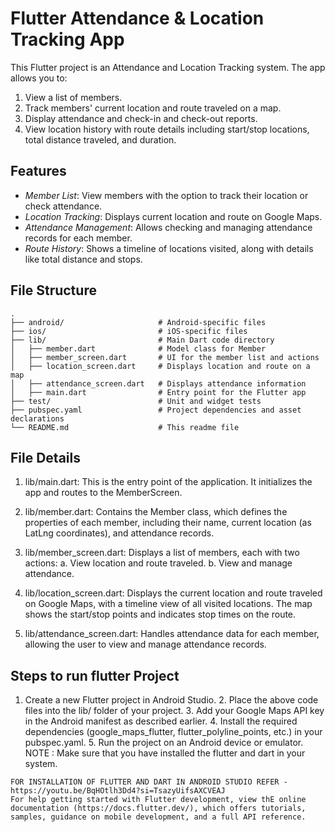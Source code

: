 # Flutter Attendance & Location Tracking App

This Flutter project is an Attendance and Location Tracking system. 
The app allows you to:
1. View a list of members.
2. Track members' current location and route traveled on a map.
3. Display attendance and check-in and check-out reports.
4. View location history with route details including start/stop locations, total distance traveled, and duration.

## Features
- *Member List*: View members with the option to track their location or check attendance.
- *Location Tracking*: Displays current location and route on Google Maps.
- *Attendance Management*: Allows checking and managing attendance records for each member.
- *Route History*: Shows a timeline of locations visited, along with details like total distance and stops.
  
## File Structure

```
.
├── android/                     # Android-specific files
├── ios/                         # iOS-specific files
├── lib/                         # Main Dart code directory
│   ├── member.dart              # Model class for Member
│   ├── member_screen.dart       # UI for the member list and actions
│   ├── location_screen.dart     # Displays location and route on a map
│   ├── attendance_screen.dart   # Displays attendance information
│   ├── main.dart                # Entry point for the Flutter app
├── test/                        # Unit and widget tests
├── pubspec.yaml                 # Project dependencies and asset declarations
└── README.md                    # This readme file
```
## File Details
1. lib/main.dart: This is the entry point of the application. It initializes the app and routes to the MemberScreen.

2. lib/member.dart: Contains the Member class, which defines the properties of each member, including their name, current location (as LatLng coordinates), and attendance 
   records.

3. lib/member_screen.dart: Displays a list of members, each with two actions:
    a. View location and route traveled.
    b. View and manage attendance.
   
4. lib/location_screen.dart: Displays the current location and route traveled on Google Maps, with a timeline view of all visited locations. The map shows the start/stop 
   points and indicates stop times on the route.

5. lib/attendance_screen.dart: Handles attendance data for each member, allowing the user to view and manage attendance records.

 ## Steps to run flutter Project
  1.	Create a new Flutter project in Android Studio.
	2.	Place the above code files into the lib/ folder of your project.
	3.	Add your Google Maps API key in the Android manifest as described earlier.
	4.	Install the required dependencies (google_maps_flutter, flutter_polyline_points, etc.) in your pubspec.yaml.
	5.	Run the project on an Android device or emulator.
 NOTE : Make sure that you have installed the flutter and dart in your system.

```
FOR INSTALLATION OF FLUTTER AND DART IN ANDROID STUDIO REFER - https://youtu.be/BqHOtlh3Dd4?si=TsazyUifsAXCVEAJ
For help getting started with Flutter development, view thE online documentation (https://docs.flutter.dev/), which offers tutorials,
samples, guidance on mobile development, and a full API reference.

```
